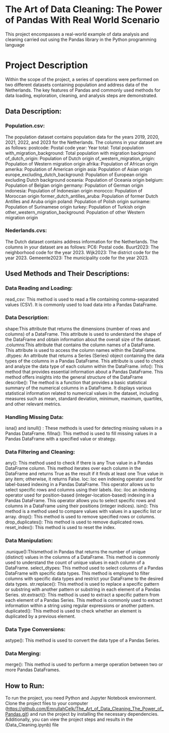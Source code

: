 # The Art of Data Cleaning: The Power of Pandas With Real World Scenario

This project encompasses a real-world example of data analysis and cleaning carried out using the Pandas library in the Python programming language

# Project Description

Within the scope of the project, a series of operations were performed on two different datasets containing population and address data of the Netherlands. The key features of Pandas and commonly used methods for data loading, exploration, cleaning, and analysis steps are demonstrated.
## Data Description:
### Population.csv:
  The population dataset contains population data for the years 2019, 2020, 2021, 2022, and 2023 for the Netherlands. The columns in your dataset are as follows:
  postcode: Postal code
  year: Year
  total: Total population
  with_migration_background: Total population with migration background
  of_dutch_origin: Population of Dutch origin
  of_western_migration_origin: Population of Western migration origin
  afrika: Population of African origin
  amerika: Population of American origin
  asia: Population of Asian origin
  europe_excluding_dutch_background: Population of European origin excluding Dutch background
  oceania: Population of Oceania origin
  belgium: Population of Belgian origin
  germany: Population of German origin
  indonesia: Population of Indonesian origin
  morocco: Population of Moroccan origin
  former_dutch_antilles_aruba: Population of former Dutch Antilles and Aruba origin
  poland: Population of Polish origin
  suriname: Population of Surinamese origin
  turkey: Population of Turkish origin
  other_western_migration_background: Population of other Western migration origin

### Nederlands.cvs:
  The Dutch dataset contains address information for the Netherlands. The columns in your dataset are as follows:
  PC6: Postal code.
  Buurt2023: The neighborhood code for the year 2023.
  Wijk2023: The district code for the year 2023.
  Gemeente2023: The municipality code for the year 2023.

## Used Methods and Their Descriptions:

### Data Reading and Loading:
  read_csv: This method is used to read a file containing comma-separated values (CSV). It is commonly used to load data into a Pandas DataFrame.
  
### Data Description:
  shape:This attribute that returns the dimensions (number of rows and columns) of a DataFrame. This attribute is used to understand the shape of the DataFrame and obtain information about the overall size of the dataset.
  .columns:This attribute that contains the column names of a DataFrame. This attribute is used to access the column names within the DataFrame.
  .dtypes: An attribute that returns a Series (Series) object containing the data types of the columns in a Pandas DataFrame. This attribute is used to check and analyze the data type of each column within the DataFrame.
  info(): This method that provides essential information about a Pandas DataFrame. This method offers insights into the general structure of the DataFrame
  describe(): The method is a function that provides a basic statistical summary of the numerical columns in a DataFrame. It displays various statistical information related to numerical values in the dataset, including measures such as mean, standard deviation, minimum, maximum, quartiles, and other relevant metrics.
  
### Handling Missing Data:
  isna() and isnull() : These methods is used for detecting missing values in a Pandas DataFrame.
  fillna(): This method is used to fill missing values in a Pandas DataFrame with a specified value or strategy.
  
### Data Filtering and Cleaning:
  any(): This method used to check if there is any True value in a Pandas DataFrame column. This method iterates over each column in the DataFrame and returns True as the result if it finds at least one True value in any item; otherwise, it returns False.
  loc: loc een indexing operator used for label-based indexing in a Pandas DataFrame. This operator allows us to select specific rows and columns using their labels.
  iloc: iloc an indexing operator used for position-based (integer-location-based) indexing in a Pandas DataFrame. This operator allows you to select specific rows and columns in a DataFrame using their positions (integer indices).
  isin(): This method is a method used to compare values with values in a specific list or array.
  drop(): This method is used to remove specified rows or columns.
  drop_duplicates(): This method is used to remove duplicated rows.
  reset_index(): This method is used to reset the index.
  
### Data Manipulation:
  .nunique():Thismethod in Pandas that returns the number of unique (distinct) values in the columns of a DataFrame. This method is commonly used to understand the count of unique values in each column of a DataFrame.
  select_dtypes: This method used to select columns of a Pandas DataFrame with specific data types. This method is employed to filter columns with specific data types and restrict your DataFrame to the desired data types.
  str.replace(): This method is used to replace a specific pattern or substring with another pattern or substring in each element of a Pandas Series.
  str.extract(): This method is used to extract a specific pattern from each element of a Pandas Series. This method is commonly used to extract information within a string using regular expressions or another pattern.
  duplicated(): This method is used to check whether an element is duplicated by a previous element.
  
### Data Type Conversions:
  astype(): This method is used to convert the data type of a Pandas Series.
  
### Data Merging:
  merge(): This method is used to perform a merge operation between two or more Pandas DataFrames.

## How to Run:
To run the project, you need Python and Jupyter Notebook environment. Clone the project files to your computer (https://github.com/EmrullahCelk/The_Art_of_Data_Cleaning_The_Power_of_Pandas.git) and run the project by installing the necessary dependencies. Additionally, you can view the project steps and results in the (Data_Cleaning.ipynb) file



  
